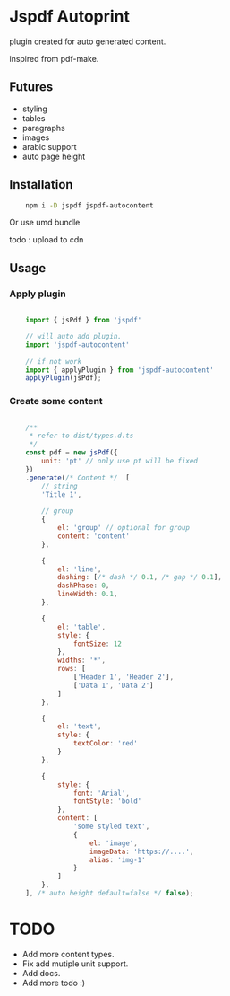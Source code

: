# Jspdf Autoprint

plugin created for auto generated content.

inspired from pdf-make.

## Futures
- styling
- tables
- paragraphs
- images
- arabic support
- auto page height

## Installation

```bash
    npm i -D jspdf jspdf-autocontent
```

Or use umd bundle

todo : upload to cdn

## Usage

### Apply plugin

```javascript

    import { jsPdf } from 'jspdf'

    // will auto add plugin.
    import 'jspdf-autocontent'
    
    // if not work
    import { applyPlugin } from 'jspdf-autocontent'
    applyPlugin(jsPdf);
```


### Create some content

```javascript

    /**
     * refer to dist/types.d.ts
     */
    const pdf = new jsPdf({
        unit: 'pt' // only use pt will be fixed
    })
    .generate(/* Content */  [
        // string
        'Title 1',
        
        // group
        {
            el: 'group' // optional for group
            content: 'content'
        },

        {
            el: 'line',
            dashing: [/* dash */ 0.1, /* gap */ 0.1],
            dashPhase: 0,
            lineWidth: 0.1,
        },

        {
            el: 'table',
            style: {
                fontSize: 12
            },
            widths: '*',
            rows: [
                ['Header 1', 'Header 2'],
                ['Data 1', 'Data 2']
            ]
        },

        {
            el: 'text',
            style: {
                textColor: 'red'
            }
        },

        {
            style: {
                font: 'Arial',
                fontStyle: 'bold'
            },
            content: [
                'some styled text',
                {
                    el: 'image',
                    imageData: 'https://....',
                    alias: 'img-1'
                }
            ]
        },
    ], /* auto height default=false */ false);

```


# TODO

- Add more content types.
- Fix add mutiple unit support.
- Add docs.
- Add more todo :)

